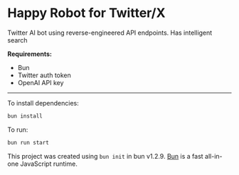 # Happy Robot for Twitter/X

Twitter AI bot using reverse-engineered API endpoints. Has intelligent search

**Requirements:**

* Bun
* Twitter auth token
* OpenAI API key

***

To install dependencies:

```bash
bun install
```

To run:

```bash
bun run start
```

This project was created using `bun init` in bun v1.2.9. [Bun](https://bun.sh) is a fast all-in-one JavaScript runtime.
